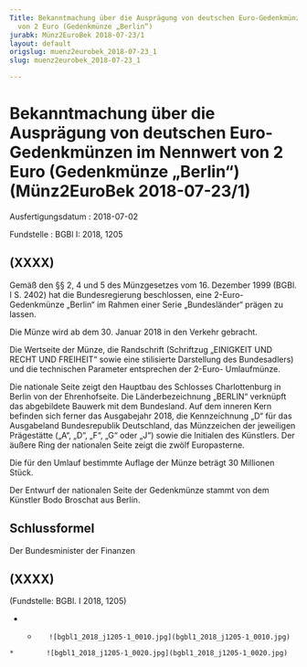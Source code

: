 ```yaml
---
Title: Bekanntmachung über die Ausprägung von deutschen Euro-Gedenkmünzen im Nennwert
  von 2 Euro (Gedenkmünze „Berlin“)
jurabk: Münz2EuroBek 2018-07-23/1
layout: default
origslug: muenz2eurobek_2018-07-23_1
slug: muenz2eurobek_2018-07-23_1

---
```


# Bekanntmachung über die Ausprägung von deutschen Euro-Gedenkmünzen im Nennwert von 2 Euro (Gedenkmünze „Berlin“) (Münz2EuroBek 2018-07-23/1)

Ausfertigungsdatum
:   2018-07-02

Fundstelle
:   BGBl I: 2018, 1205


## (XXXX)

Gemäß den §§ 2, 4 und 5 des Münzgesetzes vom 16. Dezember 1999 (BGBl.
I S. 2402) hat die Bundesregierung beschlossen, eine 2-Euro-
Gedenkmünze „Berlin“ im Rahmen einer Serie „Bundesländer“ prägen zu
lassen.

Die Münze wird ab dem 30. Januar 2018 in den Verkehr gebracht.

Die Wertseite der Münze, die Randschrift (Schriftzug „EINIGKEIT UND
RECHT UND FREIHEIT“ sowie eine stilisierte Darstellung des
Bundesadlers) und die technischen Parameter entsprechen der 2-Euro-
Umlaufmünze.

Die nationale Seite zeigt den Hauptbau des Schlosses Charlottenburg in
Berlin von der Ehrenhofseite. Die Länderbezeichnung „BERLIN“ verknüpft
das abgebildete Bauwerk mit dem Bundesland. Auf dem inneren Kern
befinden sich ferner das Ausgabejahr 2018, die Kennzeichnung „D“ für
das Ausgabeland Bundesrepublik Deutschland, das Münzzeichen der
jeweiligen Prägestätte („A“, „D“, „F“, „G“ oder „J“) sowie die
Initialen des Künstlers. Der äußere Ring der nationalen Seite zeigt
die zwölf Europasterne.

Die für den Umlauf bestimmte Auflage der Münze beträgt 30 Millionen
Stück.

Der Entwurf der nationalen Seite der Gedenkmünze stammt von dem
Künstler Bodo Broschat aus Berlin.


## Schlussformel

Der Bundesminister der Finanzen


## (XXXX)

(Fundstelle: BGBl. I 2018, 1205)


*    *        ![bgbl1_2018_j1205-1_0010.jpg](bgbl1_2018_j1205-1_0010.jpg)
    *        ![bgbl1_2018_j1205-1_0020.jpg](bgbl1_2018_j1205-1_0020.jpg)


